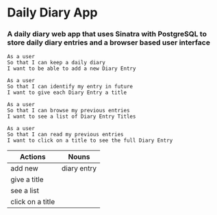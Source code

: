 # Daily Diary App
### A daily diary web app that uses Sinatra with PostgreSQL to store daily diary entries and a browser based user interface
```
As a user
So that I can keep a daily diary
I want to be able to add a new Diary Entry

As a user
So that I can identify my entry in future
I want to give each Diary Entry a title

As a user
So that I can browse my previous entries
I want to see a list of Diary Entry Titles

As a user
So that I can read my previous entries
I want to click on a title to see the full Diary Entry
```
| Actions | Nouns |
|---------|-------|
| add new | diary entry |
| give a title | |
| see a list | |
| click on a title | |
